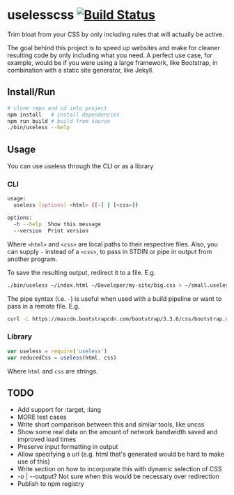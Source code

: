 # uselesscss [![Build Status](https://travis-ci.org/asimpletune/uselesscss.svg?branch=dev)](https://travis-ci.org/asimpletune/uselesscss)
Trim bloat from your CSS by only including rules that will actually be active.

The goal behind this project is to speed up websites and make for cleaner resulting code by only including what you need. A perfect use case, for example, would be if you were using a large framework, like Bootstrap, in combination with a static site generator, like Jekyll.

## Install/Run

```bash
# clone repo and cd into project
npm install   # install dependencies
npm run build # build from source
./bin/useless --help
```

## Usage

You can use useless through the CLI or as a library

### CLI

```bash
usage:
  useless [options] <html> ([-] | [<css>])

options:
  -h --help  Show this message
  --version  Print version
```

Where `<html>` and `<css>` are local paths to their respective files. Also, you can supply `-` instead of a `<css>`, to pass in STDIN or pipe in output from another program.

To save the resulting output, redirect it to a file. E.g.

```bash
./bin/useless ~/index.html ~/Developer/my-site/big.css > ~/small.useless.css
```

The pipe syntax (i.e. `-`) is useful when used with a build pipeline or want to pass in a remote file. E.g.

```bash
curl -L https://maxcdn.bootstrapcdn.com/bootstrap/3.3.6/css/bootstrap.min.css | ./bin/useless ~/index.html - > bootstrap.useless.css
```

### Library

```js
var useless = require('useless')
var reducedCss = useless(html, css)
```

Where `html` and `css` are strings.

## TODO

* Add support for :target, :lang
* MORE test cases
* Write short comparison between this and similar tools, like uncss
* Show some real data on the amount of network bandwidth saved and improved load times
* Preserve input formatting in output
* Allow specifying a url (e.g. html that's generated would be hard to make use of this)
* Write section on how to incorporate this with dynamic selection of CSS
* -o | --output? Not sure when this would be necessary over redirection
* Publish to npm registry
